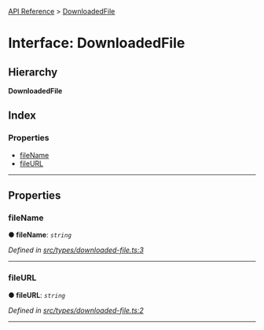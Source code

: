 [API Reference](../README.md) > [DownloadedFile](../interfaces/downloadedfile.md)

# Interface: DownloadedFile

## Hierarchy

**DownloadedFile**

## Index

### Properties

* [fileName](downloadedfile.md#filename)
* [fileURL](downloadedfile.md#fileurl)

---

## Properties

<a id="filename"></a>

###  fileName

**● fileName**: *`string`*

*Defined in [src/types/downloaded-file.ts:3](https://github.com/repux/repux-lib/blob/dcfa8fe/src/types/downloaded-file.ts#L3)*

___
<a id="fileurl"></a>

###  fileURL

**● fileURL**: *`string`*

*Defined in [src/types/downloaded-file.ts:2](https://github.com/repux/repux-lib/blob/dcfa8fe/src/types/downloaded-file.ts#L2)*

___

